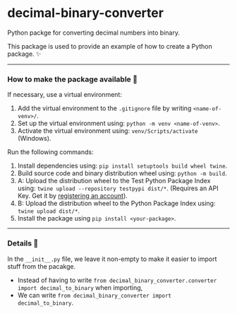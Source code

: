 # decimal-binary-converter
Python packge for converting decimal numbers into binary.

This package is used to provide an example of how to create a Python package. ✨

---

### How to make the package available 🙌

If necessary, use a virtual environment:
1. Add the virtual environment to the `.gitignore` file by writing `<name-of-venv>/`.
2. Set up the virtual environment using: `python -m venv <name-of-venv>`.
3. Activate the virtual environment using: `venv/Scripts/activate` (Windows).


Run the following commands:
1. Install dependencies using: `pip install setuptools build wheel twine`.
2. Build source code and binary distribution wheel using: `python -m build`.
3. A: Upload the distribution wheel to the Test Python Package Index using: `twine upload --repository testpypi dist/*`. (Requires an API Key. Get it by [registering an account](https://test.pypi.org/manage/unverified-account/?next=%2Fmanage%2Faccount%2F#api-tokens)).
4. B: Upload the distribution wheel to the Python Package Index using: `twine upload dist/*`.
5. Install the package using `pip install <your-package>`.

---

### Details 🔎

In the `__init__.py` file, we leave it non-empty to make it easier to import stuff from the pacakge.
- Instead of having to write `from decimal_binary_converter.converter import decimal_to_binary` when importing,
- We can write `from decimal_binary_converter import decimal_to_binary`.

